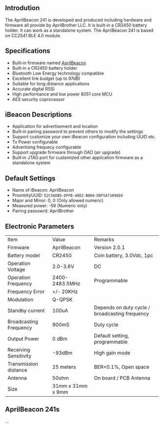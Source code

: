 



## Introdution

The AprilBeacon 241 is developed and produced including hardware and
firmware all provide by AprilBrother LLC. It is built‐in a CR2450
battery holder. It can work as a standalone system. The AprilBeacon 241
is based on CC2541 BLE 4.0 module.

## Specifications

  - Built‐in firmware named
    [AprilBeacon](/Firmware/AprilBeacon "wikilink")
  - Built‐in a CR2450 battery holder
  - Bluetooth Low Energy technology compatible
  - Excellent link budget (up to 97dB)
  - Suitable for long distance applications
  - Accurate digital RSSI
  - High performance and low power 8051 core MCU
  - AES security coprocessor

## iBeacon Descriptions

  - Application for advertisement and location
  - Built‐in pairing password to prevent others to modify the settings
  - Support customize your own iBeacon configuration including UUID etc.
  - Tx Power configurable
  - Advertising frequecy configurable
  - Support upgrade firmware through OAD (air upgrade)
  - Built‐in JTAG port for customized other application firmware as a
    standalone system

## Default Settings

  - Name of iBeacon: AprilBeacon
  - ProximityUUID: `E2C56DB5-DFFB-48D2-B060-D0F5A71096E0`
  - Major and Minor: 0, 0 (Only allowed numeric)
  - Measured power: -59 (Numeric only)
  - Pairing passowrd:
AprilBrother

## Electronic Parameters

|                        |                   |                                                |
| ---------------------- | ----------------- | ---------------------------------------------- |
| Item                   | Value             | Remarks                                        |
| Firmware               | AprilBeacon       | Version 2.0.1                                  |
| Battery model          | CR2450            | Coin battery, 3.0Vdc, 1pc                      |
| Operation Voltage      | 2.0-3.6V          | DC                                             |
| Operation Frequency    | 2400-2483.5MHz    | Programmable                                   |
| Frequency Error        | \+/- 20KHz        |                                                |
| Modulation             | Q-QPSK            |                                                |
| Standby current        | 100uA             | Depends on duty cycle / broadcasting frequency |
| Broadcasting Frequency | 900mS             | Duty cycle                                     |
| Output Power           | 0 dBm             | Default setting, programmable                  |
| Receiving Sensitivity  | \-93dBm           | High gain mode                                 |
| Transmission distance  | 25 meters         | BER\<0.1%, Open space                          |
| Antenna                | 50ohm             | On board / PCB Antenna                         |
| Size                   | 31mm x 31mm x 9mm |                                                |

## AprilBeacon 241s

...

